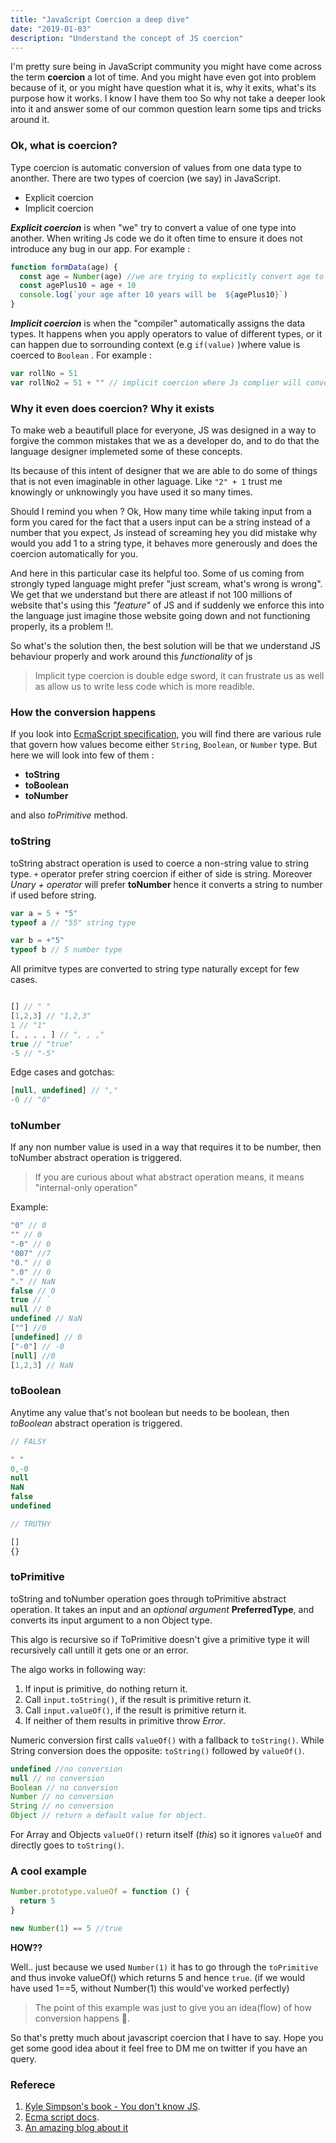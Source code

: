 ```yaml
---
title: "JavaScript Coercion a deep dive"
date: "2019-01-03"
description: "Understand the concept of JS coercion"
---
```


I'm pretty sure being in JavaScript community you might have come across the term **coercion** a lot of time. And you might have even got into problem because of it, or you might have question what it is, why it exits, what's its purpose how it works. I know I have them too So why not take a deeper look into it and answer some of our common question learn some tips and tricks around it.

### Ok, what is coercion?

Type coercion is automatic conversion of values from one data type to anonther. There are two types of coercion (we say) in JavaScript.

- Explicit coercion
- Implicit coercion

_**Explicit coercion**_ is when "we" try to convert a value of one type into another. When writing Js code we do it often time to ensure it does not introduce any bug in our app. For example :

```js
function formData(age) {
  const age = Number(age) //we are trying to explicitly convert age to number
  const agePlus10 = age + 10
  console.log(`your age after 10 years will be  ${agePlus10}`)
}
```

_**Implicit coercion**_ is when the "compiler" automatically assigns the data types. It happens when you apply operators to value of different types, or it can happen due to sorrounding context (e.g `if(value)` )where value is coerced to `Boolean` . For example :

```js
var rollNo = 51
var rollNo2 = 51 + "" // implicit coercion where Js complier will convert rollNo2 to "51" a string type
```

### Why it even does coercion? Why it exists

To make web a beautifull place for everyone, JS was designed in a way to forgive the common mistakes that we as a developer do, and to do that the language designer implemeted some of these concepts.

Its because of this intent of designer that we are able to do some of things that is not even imaginable in other laguage. Like `"2" + 1` trust me knowingly or unknowingly you have used it so many times.

Should I remind you when ? Ok, How many time while taking input from a form you cared for the fact that a users input can be a string instead of a number that you expect, Js instead of screaming hey you did mistake why would you add 1 to a string type, it behaves more generously and does the coercion automatically for you.

And here in this particular case its helpful too. Some of us coming from strongly typed language might prefer "just scream, what's wrong is wrong". We get that we understand but there are atleast if not 100 millions of website that's using this _"feature"_ of JS and if suddenly we enforce this into the language just imagine those website going down and not functioning properly, its a problem !!.

So what's the solution then, the best solution will be that we understand JS behaviour properly and work around this _functionality_ of js

> Implicit type coercion is double edge sword, it can frustrate us as well as allow us to write less code which is more readible.

### How the conversion happens

If you look into [EcmaScript specification](https://www.ecma-international.org/ecma-262/5.1/#sec-9), you will find there are various rule that govern how values become either `String`, `Boolean`, or `Number` type. But here we will look into few of them :

- **toString**
- **toBoolean**
- **toNumber**

and also _toPrimitive_ method.

### toString

toString abstract operation is used to coerce a non-string value to string type. `+` operator prefer string coercion if either of side is string. Moreover _Unary + operator_ will prefer **toNumber** hence it converts a string to number if used before string.

```js
var a = 5 + "5"
typeof a // "55" string type

var b = +"5"
typeof b // 5 number type
```

All primitve types are converted to string type naturally except for few cases.

```js

[] // " "
[1,2,3] // "1,2,3"
1 // "1"
[, , , , ] // ", , ,"
true // "true"
-5 // "-5"

```

Edge cases and gotchas:

<!-- prettier-ignore-start -->

```js
[null, undefined] // ","
-0 // "0"
```
<!-- prettier-ignore-end -->

### toNumber

If any non number value is used in a way that requires it to be number, then toNumber abstract operation is triggered.

> If you are curious about what abstract operation means, it means "internal-only operation"

Example:

<!-- prettier-ignore-start -->

```js
"0" // 0
"" // 0
"-0" // 0
"007" //7
"0." // 0
".0" // 0
"." // NaN
false // 0
true // `
null // 0
undefined // NaN
[""] //0
[undefined] // 0
["-0"] // -0
[null] //0
[1,2,3] // NaN

```
<!-- prettier-ignore-end -->

### toBoolean

Anytime any value that's not boolean but needs to be boolean, then _toBoolean_ abstract operation is triggered.

```js
// FALSY

" "
0,-0
null
NaN
false
undefined

// TRUTHY

[]
{}
```

### toPrimitive

toString and toNumber operation goes through toPrimitive abstract operation. It takes an input and an _optional argument_ **PreferredType**, and converts its input argument to a non Object type.

This algo is recursive so if ToPrimitive doesn't give a primitive type it will recursively call untill it gets one or an error.

The algo works in following way:

1. If input is primitive, do nothing return it.
2. Call `input.toString()`, if the result is primitive return it.
3. Call `input.valueOf()`, if the result is primitive return it.
4. If neither of them results in primitive throw _Error_.

Numeric conversion first calls `valueOf()` with a fallback to `toString()`. While String conversion does the opposite: `toString()` followed by `valueOf()`.

```js
undefined //no conversion
null // no conversion
Boolean // no conversion
Number // no conversion
String // no conversion
Object // return a default value for object.
```

For Array and Objects `valueOf()` return itself (_this_) so it ignores `valueOf` and directly goes to `toString()`.

### A cool example

```js
Number.prototype.valueOf = function () {
  return 5
}

new Number(1) == 5 //true
```

**HOW??**

Well.. just because we used `Number(1)` it has to go through the `toPrimitive` and thus invoke valueOf() which returns 5 and hence `true`. (if we would have used 1==5, without Number(1) this would've worked perfectly)

> The point of this example was just to give you an idea(flow) of how conversion happens 😬.

So that's pretty much about javascript coercion that I have to say. Hope you get some good idea about it feel free to DM
me on twitter if you have an query.

### Referece

1. [Kyle Simpson's book - You don't know JS](https://leanpub.com/ydkjsy-get-started).
2. [Ecma script docs](https://www.ecma-international.org/ecma-262/5.1/#sec-9.1).
3. [An amazing blog about it](https://www.freecodecamp.org/news/js-type-coercion-explained-27ba3d9a2839/)
